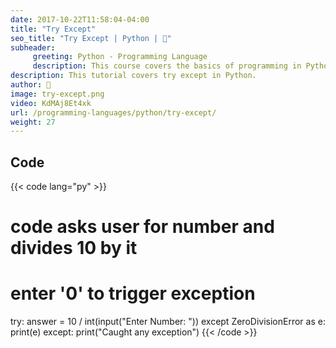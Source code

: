 ```yaml
---
date: 2017-10-22T11:58:04-04:00
title: "Try Except"
seo_title: "Try Except | Python | 🦒"
subheader:
     greeting: Python - Programming Language
     description: This course covers the basics of programming in Python. Work your way through the videos/articles and I'll teach you everything you need to know to start your programming journey!
description: This tutorial covers try except in Python.
author: 🦒
image: try-except.png
video: KdMAj8Et4xk
url: /programming-languages/python/try-except/
weight: 27
---
```


## Code

{{< code lang="py" >}}
# code asks user for number and divides 10 by it
# enter '0' to trigger exception
try:
    answer = 10 / int(input("Enter Number: "))
except ZeroDivisionError as e:
    print(e)
except:
    print("Caught any exception")
{{< /code >}}